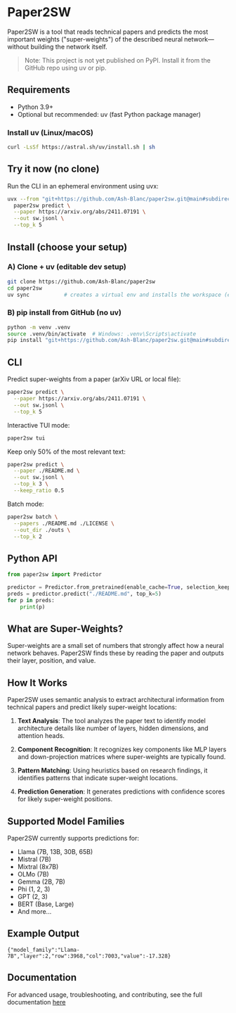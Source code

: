 
# Paper2SW

Paper2SW is a tool that reads technical papers and predicts the most important weights ("super-weights") of the described neural network—without building the network itself.

> Note: This project is not yet published on PyPI. Install it from the GitHub repo using uv or pip.

## Requirements
- Python 3.9+
- Optional but recommended: uv (fast Python package manager)

### Install uv (Linux/macOS)
```bash
curl -LsSf https://astral.sh/uv/install.sh | sh
```

## Try it now (no clone)
Run the CLI in an ephemeral environment using uvx:
```bash
uvx --from "git+https://github.com/Ash-Blanc/paper2sw.git@main#subdirectory=paper2sw" \
  paper2sw predict \
  --paper https://arxiv.org/abs/2411.07191 \
  --out sw.jsonl \
  --top_k 5
```

## Install (choose your setup)

### A) Clone + uv (editable dev setup)
```bash
git clone https://github.com/Ash-Blanc/paper2sw
cd paper2sw
uv sync           # creates a virtual env and installs the workspace (editable)
```

### B) pip install from GitHub (no uv)
```bash
python -m venv .venv
source .venv/bin/activate  # Windows: .venv\Scripts\activate
pip install "git+https://github.com/Ash-Blanc/paper2sw.git@main#subdirectory=paper2sw"
```

## CLI
Predict super-weights from a paper (arXiv URL or local file):
```bash
paper2sw predict \
  --paper https://arxiv.org/abs/2411.07191 \
  --out sw.jsonl \
  --top_k 5
```

Interactive TUI mode:
```bash
paper2sw tui
```

Keep only 50% of the most relevant text:
```bash
paper2sw predict \
  --paper ./README.md \
  --out sw.jsonl \
  --top_k 3 \
  --keep_ratio 0.5
```

Batch mode:
```bash
paper2sw batch \
  --papers ./README.md ./LICENSE \
  --out_dir ./outs \
  --top_k 2
```

## Python API
```python
from paper2sw import Predictor

predictor = Predictor.from_pretrained(enable_cache=True, selection_keep_ratio=0.5)
preds = predictor.predict("./README.md", top_k=5)
for p in preds:
    print(p)
```

## What are Super-Weights?
Super-weights are a small set of numbers that strongly affect how a neural network behaves. Paper2SW finds these by reading the paper and outputs their layer, position, and value.

## How It Works
Paper2SW uses semantic analysis to extract architectural information from technical papers and predict likely super-weight locations:

1. **Text Analysis**: The tool analyzes the paper text to identify model architecture details like number of layers, hidden dimensions, and attention heads.

2. **Component Recognition**: It recognizes key components like MLP layers and down-projection matrices where super-weights are typically found.

3. **Pattern Matching**: Using heuristics based on research findings, it identifies patterns that indicate super-weight locations.

4. **Prediction Generation**: It generates predictions with confidence scores for likely super-weight positions.

## Supported Model Families
Paper2SW currently supports predictions for:
- Llama (7B, 13B, 30B, 65B)
- Mistral (7B)
- Mixtral (8x7B)
- OLMo (7B)
- Gemma (2B, 7B)
- Phi (1, 2, 3)
- GPT (2, 3)
- BERT (Base, Large)
- And more...

## Example Output
```jsonl
{"model_family":"Llama-7B","layer":2,"row":3968,"col":7003,"value":-17.328}
```

## Documentation
For advanced usage, troubleshooting, and contributing, see the full documentation [here](https://ash-blanc.github.io/paper2sw/)
